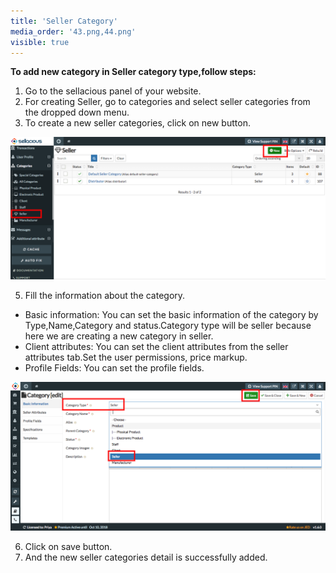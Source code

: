 ```yaml
---
title: 'Seller Category'
media_order: '43.png,44.png'
visible: true
---
```


**To add new category in Seller category type,follow steps:**

1. Go to the sellacious panel of your website.
2. For creating Seller, go to categories and select seller categories from the dropped down menu.
3. To create a new seller categories, click on new button.

![](43.png)

5. Fill the information about the category.
*   Basic information: You can set the basic information of the category by Type,Name,Category and status.Category       type will be seller because here we are creating a new category in seller.
*   Client attributes: You can set the client attributes from the seller attributes tab.Set the user permissions,       price markup. 
*   Profile Fields: You can set the profile fields.

![](44.png)

6. Click on save button.
7. And the new seller categories detail is successfully added.
